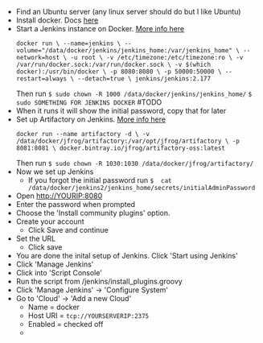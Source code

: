 - Find an Ubuntu server (any linux server should do but I like Ubuntu)
- Install docker. Docs [here](https://docs.docker.com/install/linux/docker-ce/ubuntu/) 
- Start a Jenkins instance on Docker. [More info here](https://github.com/jenkinsci/docker/) 
    ```
    docker run \ --name=jenkins \ --volume="/data/docker/jenkins/jenkins_home:/var/jenkins_home" \ --network=host \ -u root \ -v /etc/timezone:/etc/timezone:ro \ -v /var/run/docker.sock:/var/run/docker.sock \ -v $(which docker):/usr/bin/docker \ -p 8080:8080 \ -p 50000:50000 \ --restart=always \ --detach=true \ jenkins/jenkins:2.177
    ```
    Then run 
    `$ sudo chown -R 1000 /data/docker/jenkins/jenkins_home/`
    `$ sudo SOMETHING FOR JENKINS DOCKER` #TODO
- When it runs it will show the initial password, copy that for later
- Set up Artifactory on Jenkins. [More info here](https://github.com/jfrog/artifactory-docker-examples/tree/master/docker-compose/artifactory)
    ```
    docker run --name artifactory -d \ -v /data/docker/jfrog/artifactory:/var/opt/jfrog/artifactory \ -p 8081:8081 \ docker.bintray.io/jfrog/artifactory-oss:latest
    ```
    Then run `$ sudo chown -R 1030:1030 /data/docker/jfrog/artifactory/`
- Now we set up Jenkins
  - If you forgot the initial password run `$  cat /data/docker/jenkins2/jenkins_home/secrets/initialAdminPassword`
- Open [http://YOURIP:8080](http://YOURIP:8080)
- Enter the password when prompted
- Choose the 'Install community plugins' option. 
- Create your account
  - Click Save and continue 
- Set the URL 
  - Click save
- You are done the inital setup of Jenkins. Click 'Start using Jenkins' 
- Click 'Manage Jenkins'
- Click into 'Script Console'
- Run the script from /jenkins/install_plugins.groovy
- Click 'Manage Jenkins' -> 'Configure System'
- Go to 'Cloud' -> 'Add a new Cloud'
  - Name = docker
  - Host URI = `tcp://YOURSERVERIP:2375`
  - Enabled = checked off
  - 